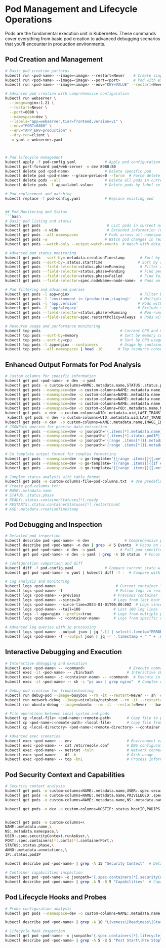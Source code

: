 # Pod Management and Lifecycle Operations

Pods are the fundamental execution unit in Kubernetes. These commands cover everything from basic pod creation to advanced debugging scenarios that you'll encounter in production environments.

## Pod Creation and Management
```bash
# Basic pod creation patterns
kubectl run <pod-name> --image=<image> --restart=Never    # Create single pod
kubectl run <pod-name> --image=<image> --port=<port>      # Pod with exposed port
kubectl run <pod-name> --image=<image> --env="KEY=VALUE" --restart=Never  # Pod with environment

# Advanced pod creation with comprehensive configuration
kubectl run webserver \
  --image=nginx:1.21 \
  --restart=Never \
  --port=8080 \
  --namespace=dev \
  --labels="app=webserver,tier=frontend,version=v1" \
  --env="PORT=8080" \
  --env="APP_ENV=production" \
  --dry-run=client \
  -o yaml > webserver.yaml



# Pod lifecycle management
kubectl apply -f pod-config.yaml             # Apply pod configuration
kubectl port-forward pod/web-server -n dev 8080:80
kubectl delete pod <pod-name>                # Delete specific pod
kubectl delete pod <pod-name> --grace-period=0 --force  # Force delete stuck pod
kubectl delete pods --all                    # Delete all pods in current namespace
kubectl delete pods -l app=<label-value>     # Delete pods by label selector

# Pod replacement and patching
kubectl replace -f pod-config.yaml           # Replace existing pod


## Pod Monitoring and Status
```bash
# Basic pod listing and status
kubectl get pods                              # List pods in current namespace
kubectl get pods -o wide                      # Extended information (node, IP, etc.)
kubectl get pods --all-namespaces            # Pods across all namespaces
kubectl get pods -w                          # Watch pod changes in real-time
kubectl get pods --watch-only --output-watch-events  # Watch with detailed event info

# Advanced pod status monitoring
kubectl get pods --sort-by=.metadata.creationTimestamp       # Sort by age
kubectl get pods --sort-by=.status.startTime                # Sort by start time
kubectl get pods --field-selector=status.phase=Running       # Filter running pods
kubectl get pods --field-selector=status.phase=Pending       # Find pending pods
kubectl get pods --field-selector=status.phase=Failed        # Find failed pods
kubectl get pods --field-selector=spec.nodeName=<node-name>  # Pods on specific node

# Pod filtering and advanced queries
kubectl get pods -l app=nginx                                # Filter by single label
kubectl get pods -l 'environment in (production,staging)'    # Multiple label values
kubectl get pods -l 'app,version'                           # Pods with both labels
kubectl get pods -l 'app!=legacy'                           # Exclude specific label value
kubectl get pods --field-selector=status.phase!=Running      # Non-running pods
kubectl get pods --field-selector=spec.restartPolicy=Always  # Pods with specific restart policy

# Resource usage and performance monitoring
kubectl top pods                                    # Current CPU and memory usage
kubectl top pods --sort-by=memory                   # Sort by memory consumption
kubectl top pods --sort-by=cpu                      # Sort by CPU usage
kubectl top pods -l app=nginx --containers          # Usage by container
kubectl top pods --all-namespaces | head -10       # Top resource consumers cluster-wide
```

## Enhanced Output Formats for Pod Analysis
```bash
# Custom columns for specific information
kubectl get pod <pod-name> -n dev -o yaml
kubectl get pods -o custom-columns=NAME:.metadata.name,STATUS:.status.phase,NODE:.spec.nodeName,IP:.status.podIP
kubectl get pods --namespace=dev -o custom-columns=NAME:.metadata.name,NS:.metadata.namespace,APP:.metadata.labels.app,IP:.status.podIP,NODE:.spec.nodeName
kubectl get pods --namespace=dev -o custom-columns=NAME:.metadata.name,NS:.metadata.namespace,APP:.metadata.labels.app,IP:.status.podIP,NODE:.spec.nodeName,STATUS:.status.phase,VER:.metadata.labels.version,MEM:.spec.containers[*].resources.requests.memory 
kubectl get pods --namespace=dev -o custom-columns=NAME:.metadata.name,NS:.metadata.namespace,APP:.metadata.labels.app,IP:.status.podIP,NODE:.spec.nodeName,STATUS:.status.phase,VER:.metadata.labels.version,MEM:.spec.containers[*].resources.requests.memory,CPU:.spec.containers[*].resources.limits.cpu
kubectl get pods --namespace=dev -o custom-columns=NAME:.metadata.name,READY:.status.containerStatuses[0].ready,RESTARTS:.status.containerStatuses[0].restartCount
kubectl get pods --namespace=dev -o custom-columns=POD:.metadata.name,NAMESPACE:.metadata.namespace,CREATED:.metadata.creationTimestamp
kubectl get pods -n dev -o custom-columns=UID:.metadata.uid,LAST_TRANSITION:.status.conditions[*].lastTransitionTime
 kubectl get pods -n dev -o custom-columns=UID:.metadata.uid,LAST_TRANSITION:.status.conditions[*].lastTransitionTime,PODID:.status.podIP,HOSTIP:.status.hostIP,STARTTIME:.status.startTime
kubectl get pods -n dev  -o custom-columns=NAME:.metadata.name,IMAGE_ID:.status.containerStatuses[*].imageID
# JSONPath queries for precise data extraction
kubectl get pods --namespace=dev -o jsonpath='{.items[*].metadata.name}'                    # Pod names only
kubectl get pods --namespace=dev -o jsonpath='{.items[*].status.podIP}'                     # Pod IPs only
kubectl get pods --namespace=dev -o jsonpath='{range .items[*]}{.metadata.name}{" => "}{.status.phase}{"\n"}{end}'  # Name and status
kubectl get pods --namespace=dev -o jsonpath='{range .items[*]}{.metadata.name}{" @ "}{.spec.nodeName}{"\n"}{end}'  # Pod to node mapping

# Go template output format for complex formatting
kubectl get pods --namespace=dev -o go-template='{{range .items}}{{.metadata.name}}{{"\t"}}{{.status.phase}}{{"\t"}}{{.spec.nodeName}}{{"\n"}}{{end}}'
kubectl get pods --namespace=dev -o go-template='{{range .items}}{{if eq .status.phase "Running"}}{{.metadata.name}}{{"\n"}}{{end}}{{end}}'  # Only running pods
kubectl get pods --namespace=dev -o go-template='{{range .items}}{{.metadata.name}}: {{range .spec.containers}}{{.image}} {{end}}{{"\n"}}{{end}}'  # Pod images

# Complex status analysis with table format
kubectl get pods -o custom-columns-file=pod-columns.txt  # Use predefined column file
# Create pod-columns.txt:
# NAME:.metadata.name
# STATUS:.status.phase
# READY:.status.containerStatuses[*].ready
# RESTARTS:.status.containerStatuses[*].restartCount
# AGE:.metadata.creationTimestamp
```

## Pod Debugging and Inspection
```bash
# Detailed pod inspection
kubectl describe pod <pod-name> -n dev                # Comprehensive pod details and events
kubectl describe pod <pod-name> -n dev | grep -A 5 Events  # Focus on recent events
kubectl get pod <pod-name> -n dev -o yaml           # Full pod specification
kubectl get pod <pod-name> -n dev -o yaml | grep -A 10 status  # Focus on status section

# Configuration comparison and diff
kubectl diff -f pod-config.yaml              # Compare current state with file
kubectl get pod <pod-name> -o yaml | kubectl diff -f -  # Compare with stdin

# Log analysis and monitoring
kubectl logs <pod-name>                           # Current container logs
kubectl logs <pod-name> -f                        # Follow logs in real-time
kubectl logs <pod-name> --previous               # Previous container logs (after restart)
kubectl logs <pod-name> --since=1h               # Logs from last hour
kubectl logs <pod-name> --since-time=2024-01-01T00:00:00Z  # Logs since specific time
kubectl logs <pod-name> --tail=100               # Last 100 log lines
kubectl logs -l app=nginx --prefix=true          # Logs from multiple pods with prefix
kubectl logs <pod-name> -c <container-name>      # Logs from specific container

# Advanced log queries with jq processing
kubectl logs <pod-name> --output json | jq '.[] | select(.level=="ERROR")'  # Filter error logs
kubectl logs <pod-name> -f --output json | jq -r '.timestamp + " " + .message'  # Formatted live logs
```

## Interactive Debugging and Execution
```bash
# Interactive debugging and execution
kubectl exec <pod-name> -- <command>                    # Execute command in pod
kubectl exec -it <pod-name> -- /bin/bash               # Interactive shell
kubectl exec <pod-name> -c <container-name> -- <command>  # Execute in specific container
kubectl exec -it <pod-name> -- sh -c "ps aux | grep nginx"  # Complex commands

# Debug pod creation for troubleshooting
kubectl run debug-pod --image=busybox --rm -it --restart=Never -- sh  # Temporary debug pod
kubectl run network-debug --image=nicolaka/netshoot --rm -it --restart=Never -- bash  # Network debugging
kubectl run ubuntu-debug --image=ubuntu --rm -it --restart=Never -- bash  # Full Ubuntu environment

# File operations between local system and pods
kubectl cp <local-file> <pod-name>:<remote-path>       # Copy file to pod
kubectl cp <pod-name>:<remote-path> <local-file>       # Copy file from pod
kubectl cp <local-directory> <pod-name>:<remote-directory> --container <container-name>  # Directory copy

# Advanced exec scenarios
kubectl exec <pod-name> -- env                         # Environment variables
kubectl exec <pod-name> -- cat /etc/resolv.conf        # DNS configuration
kubectl exec <pod-name> -- netstat -tuln               # Network connections
kubectl exec <pod-name> -- df -h                       # Disk usage
kubectl exec <pod-name> -- top -bn1                    # Process information
```

## Pod Security Context and Capabilities
```bash
# Security context analysis
kubectl get pods -o custom-columns=NAME:.metadata.name,USER:.spec.securityContext.runAsUser,GROUP:.spec.securityContext.runAsGroup
kubectl get pods -o custom-columns=NAME:.metadata.name,PRIVILEGED:.spec.containers[0].securityContext.privileged
kubectl get pods -o custom-columns=NAME:.metadata.name,NS:.metadata.namespace,USER:.spec.securityContext.runAsUser,PORT:.spec.containers[*].ports[*].containerPort,STATUS:.status.phase

kubectl get pods -n dev -o custom-columns=HOSTIP:.status.hostIP,PODIPS:.status.podIPs[*].ip,START:.status.startTime,QOS:.status.qosClass,PROBE_TIME:.status.conditions[*].lastProbeTime,COND_TYPE:.status.conditions[*].type


kubectl get pods -o custom-columns=\
NAME:.metadata.name,\
NS:.metadata.namespace,\
USER:.spec.securityContext.runAsUser,\
PORT:.spec.containers[*].ports[*].containerPort,\
STATUS:.status.phase,\
ANNO:.metadata.annotations,\
IP:.status.podIP
 
kubectl describe pod <pod-name> | grep -A 15 "Security Context"  # Detailed security settings

# Container capabilities inspection
kubectl get pod <pod-name> -o jsonpath='{.spec.containers[*].securityContext.capabilities}'
kubectl describe pod <pod-name> | grep -A 5 -B 5 "Capabilities"  # Capability settings
```

## Pod Lifecycle Hooks and Probes
```bash
# Probe configuration analysis
kubectl get pods --namespace=dev -o custom-columns=NAME:.metadata.name,LIVENESS:.spec.containers[0].livenessProbe,READINESS:.spec.containers[0].readinessProbe

kubectl describe pod <pod-name> | grep -A 10 "Liveness\|Readiness\|Startup"  # Probe details

# Lifecycle hook inspection
kubectl get pod <pod-name> -o jsonpath='{.spec.containers[*].lifecycle}'
kubectl describe pod <pod-name> | grep -A 5 -B 5 "Post Start\|Pre Stop"  # Lifecycle hooks
```